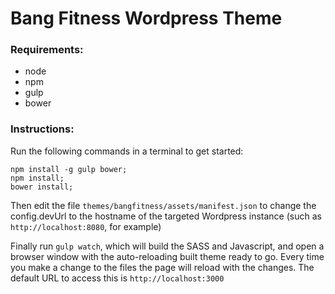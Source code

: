 # Bang Fitness Wordpress Theme 

### Requirements:
- node
- npm
- gulp
- bower

### Instructions:
Run the following commands in a terminal to get started:

```  
npm install -g gulp bower;
npm install;
bower install;
```

Then edit the file `themes/bangfitness/assets/manifest.json` to change the config.devUrl to the hostname of the targeted Wordpress instance (such as `http://localhost:8080`, for example)

Finally run `gulp watch`, which will build the SASS and Javascript, and open a browser window with the auto-reloading built theme ready to go. Every time you make a change to the files the page will reload with the changes. The default URL to access this is `http://localhost:3000`